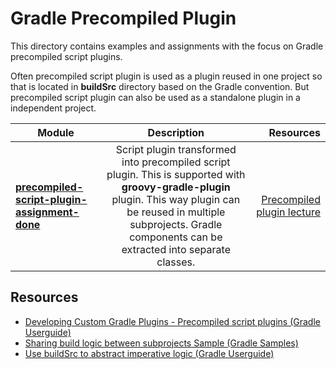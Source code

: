 # Gradle Precompiled Plugin

This directory contains examples and assignments with the focus on Gradle precompiled script plugins.

Often precompiled script plugin is used as a plugin reused in one project so that is located in **buildSrc** directory based on the Gradle convention.
But precompiled script plugin can also be used as a standalone plugin in a independent project.

|    Module     |  Description  |  Resources   |
| ------------- |:-------------:|-------------:|
| **[precompiled-script-plugin-assignment-done](precompiled-script-plugin-assignment-done)** | Script plugin transformed into precompiled script plugin. This is supported with **groovy-gradle-plugin** plugin. This way plugin can be reused in multiple subprojects. Gradle components can be extracted into separate classes. | [Precompiled plugin lecture](https://www.udemy.com/course/gradle-development/learn/lecture/27025626) |

## Resources

- [Developing Custom Gradle Plugins - Precompiled script plugins (Gradle Userguide)](https://docs.gradle.org/current/userguide/custom_plugins.html#sec:precompiled_plugins)
- [Sharing build logic between subprojects Sample (Gradle Samples)](https://docs.gradle.org/current/samples/sample_convention_plugins.html)
- [Use buildSrc to abstract imperative logic (Gradle Userguide)](https://docs.gradle.org/current/userguide/organizing_gradle_projects.html#sec:build_sources)